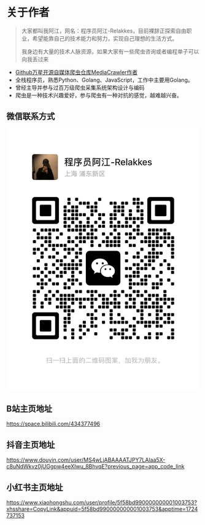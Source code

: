# 关于作者
> 大家都叫我阿江，网名：程序员阿江-Relakkes，目前裸辞正探索自由职业，希望能靠自己的技术能力和努力，实现自己理想的生活方式。
> 
> 我身边有大量的技术人脉资源，如果大家有一些爬虫咨询或者编程单子可以向我丢过来

- [Github万星开源自媒体爬虫仓库MediaCrawler作者](https://github.com/NanmiCoder/MediaCrawler)
- 全栈程序员，熟悉Python、Golang、JavaScript，工作中主要用Golang。
- 曾经主导并参与过百万级爬虫采集系统架构设计与编码
- 爬虫是一种技术兴趣爱好，参与爬虫有一种对抗的感觉，越难越兴奋。
 
## 微信联系方式
![relakkes_weichat.JPG](static/images/relakkes_weichat.JPG)

## B站主页地址
https://space.bilibili.com/434377496

## 抖音主页地址
https://www.douyin.com/user/MS4wLjABAAAATJPY7LAlaa5X-c8uNdWkvz0jUGgpw4eeXIwu_8BhvqE?previous_page=app_code_link

## 小红书主页地址
https://www.xiaohongshu.com/user/profile/5f58bd990000000001003753?xhsshare=CopyLink&appuid=5f58bd990000000001003753&apptime=1724737153
